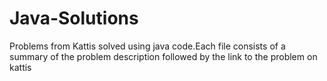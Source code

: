 # Java-Solutions
Problems from Kattis solved using java code.Each file consists of a summary of the problem description followed by the link to the problem on kattis
